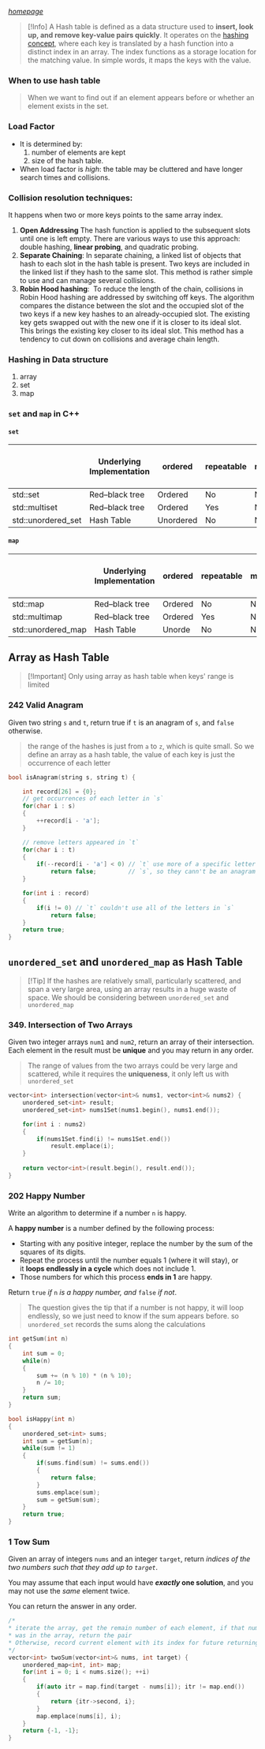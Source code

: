 _[homepage](index.md)_

>[!Info] A Hash table is defined as a data structure used to **insert, look up, and remove key-value pairs quickly**.
>It operates on the [hashing concept](https://www.geeksforgeeks.org/what-is-hashing/), where each key is translated by a hash function into a distinct index in an array. The index functions as a storage location for the matching value. In simple words, it maps the keys with the value.

### When to use hash table

>When we want to find out if an element appears before or whether an element exists in the set.


### Load Factor

* It is determined by:
	1. number of elements are kept
	2. size of the hash table.
* When load factor is *high*: the table may be cluttered and have longer search times and collisions.

### Collision resolution techniques:
It happens when two or more keys  points to the same array index.
1. **Open Addressing**
   The hash function is applied to the subsequent slots until one is left empty. There are various ways to use this approach: double hashing, **linear probing**, and quadratic probing.
2. **Separate Chaining**:
   In separate chaining, a linked list of objects that hash to each slot in the hash table is present. Two keys are included in the linked list if they hash to the same slot. This method is rather simple to use and can manage several collisions.
3. **Robin Hood hashing**: 
   To reduce the length of the chain, collisions in Robin Hood hashing are addressed by switching off keys. The algorithm compares the distance between the slot and the occupied slot of the two keys if a new key hashes to an already-occupied slot. The existing key gets swapped out with the new one if it is closer to its ideal slot. This brings the existing key closer to its ideal slot. This method has a tendency to cut down on collisions and average chain length.
   
### Hashing in Data structure
1. array
2. set
3. map
### `set` and `map` in C++

#### `set`

|                    | Underlying Implementation | ordered   | repeatable | modifiable | query efficiency | addition and deletions efficieny |
| ------------------ | ------------------------- | --------- | ---------- | ---------- | ---------------- | -------------------------------- |
| std::set           | Red–black tree            | Ordered   | No         | No         | O(log n)         | O(log n)                         |
| std::multiset      | Red–black tree            | Ordered   | Yes        | No         | O(log n)         | O(log n)                         |
| std::unordered_set | Hash Table                | Unordered | No         | No         | **O(1)**         | **O(1)**                         |

#### `map`

|                    | Underlying Implementation | ordered | repeatable | modifiable | query efficiency | addition and deletions efficieny |
| ------------------ | ------------------------- | ------- | ---------- | ---------- | ---------------- | -------------------------------- |
| std::map           | Red–black tree            | Ordered | No         | No         | O(log n)         | O(log n)                         |
| std::multimap      | Red–black tree            | Ordered | Yes        | No         | O(log n)         | O(log n)                         |
| std::unordered_map | Hash Table                | Unorde  | No         | No         | O(1)             | O(1)                             |


## Array as Hash Table

>[!Important] Only using array as hash table when keys' range is limited
### 242 Valid Anagram
Given two string `s` and `t`, return true if `t` is an anagram of `s`, and `false` otherwise.

>the range of the hashes is just from `a` to `z`, which is quite small. So we define an array as a hash table, the value of each key is just the occurrence of each letter

```cpp
bool isAnagram(string s, string t) {

	int record[26] = {0};
	// get occurrences of each letter in `s`
	for(char i : s)
	{
		++record[i - 'a'];
	}

	// remove letters appeared in `t`
	for(char i : t)
	{
		if(--record[i - 'a'] < 0) // `t` use more of a specific letter than 
			return false;         // `s`, so they cann't be an anagram
	}

	for(int i : record)
	{
		if(i != 0) // `t` couldn't use all of the letters in `s`
			return false;
	}
	return true;
}
```

## `unordered_set` and `unordered_map` as Hash Table

>[!Tip] If the hashes are relatively small, particularly scattered, and span a very large area, using an array results in a huge waste of space. 
>We should be considering between `unordered_set` and `unordered_map`

### 349. Intersection of Two Arrays
Given two integer arrays `num1` and `num2`, return an array of their intersection. Each element in the result must be **unique** and you may return in any order.

> The range of values from the two arrays could be very large and scattered, while it requires the **uniqueness**, it only left us with `unordered_set`

```cpp
vector<int> intersection(vector<int>& nums1, vector<int>& nums2) {
	unordered_set<int> result;
	unordered_set<int> nums1Set(nums1.begin(), nums1.end());

	for(int i : nums2)
	{
		if(nums1Set.find(i) != nums1Set.end())
			result.emplace(i);
	}
	
	return vector<int>(result.begin(), result.end());
}
```

### 202 Happy Number
Write an algorithm to determine if a number `n` is happy.

A **happy number** is a number defined by the following process:

- Starting with any positive integer, replace the number by the sum of the squares of its digits.
- Repeat the process until the number equals 1 (where it will stay), or it **loops endlessly in a cycle** which does not include 1.
- Those numbers for which this process **ends in 1** are happy.

Return `true` _if_ `n` _is a happy number, and_ `false` _if not_.

> The question gives the tip that if a number is not happy, it will loop endlessly, so we just need to know if the sum appears before. so `unordered_set` records the sums along the calculations

```cpp
int getSum(int n)
{
	int sum = 0;
	while(n)
	{
		sum += (n % 10) * (n % 10);
		n /= 10;
	}
	return sum;
}

bool isHappy(int n) 
{
	unordered_set<int> sums;
	int sum = getSum(n);
	while(sum != 1)
	{
		if(sums.find(sum) != sums.end())
		{
			return false;
		}
		sums.emplace(sum);
		sum = getSum(sum);
	}
	return true;
}
```


### 1 Tow Sum
Given an array of integers `nums` and an integer `target`, return _indices of the two numbers such that they add up to `target`_.

You may assume that each input would have **_exactly_ one solution**, and you may not use the _same_ element twice.

You can return the answer in any order.

```cpp
/*
* iterate the array, get the remain number of each element, if that number
* was in the array, return the pair
* Otherwise, record current element with its index for future returning.
*/
vector<int> twoSum(vector<int>& nums, int target) {
	unordered_map<int, int> map;
	for(int i = 0; i < nums.size(); ++i)
	{
		if(auto itr = map.find(target - nums[i]); itr != map.end())
		{
			return {itr->second, i};
		}
		map.emplace(nums[i], i);
	}
	return {-1, -1};
}
```
